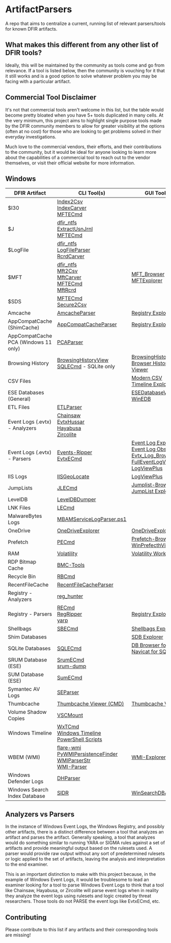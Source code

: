 # ArtifactParsers

A repo that aims to centralize a current, running list of relevant parsers/tools for known DFIR artifacts. 

## What makes this different from any other list of DFIR tools? 

Ideally, this will be maintained by the community as tools come and go from relevance. If a tool is listed below, then the community is vouching for it that it still works and is a good option to solve whatever problem you may be facing with a particular artifact.

## Commercial Tool Disclaimer

It's not that commercial tools aren't welcome in this list, but the table would become pretty bloated when you have 5+ tools duplicated in many cells. At the very minimum, this project aims to highlight single purpose tools made by the DFIR community members to allow for greater visibility at the options (often at no cost) for those who are looking to get problems solved in their everyday investigations.

Much love to the commercial vendors, their efforts, and their contributions to the community, but it would be ideal for anyone looking to learn more about the capabilities of a commercial tool to reach out to the vendor themselves, or visit their official website for more information.

## Windows

| DFIR Artifact                        | CLI Tool(s)                                                                                                                                                                                                                                                           | GUI Tool(s)                                                                                                                                                                                                                                                                                                                                 |
|--------------------------------------|-----------------------------------------------------------------------------------------------------------------------------------------------------------------------------------------------------------------------------------------------------------------------|---------------------------------------------------------------------------------------------------------------------------------------------------------------------------------------------------------------------------------------------------------------------------------------------------------------------------------------------|
| $I30                                 | [Index2Csv](https://github.com/jschicht/Indx2Csv)<br>[IndexCarver](https://github.com/jschicht/IndxCarver)<br>[MFTECmd](https://ericzimmerman.github.io/#!index.md)                                                                                                   |                                                                                                                                                                                                                                                                                                                                             |
| $J                                   | [dfir_ntfs](https://github.com/msuhanov/dfir_ntfs)<br>[ExtractUsnJrnl](https://github.com/jschicht/ExtractUsnJrnl)<br>[MFTECmd](https://ericzimmerman.github.io/#!index.md)                                                                                           |                                                                                                                                                                                                                                                                                                                                             |
| $LogFile                             | [dfir_ntfs](https://github.com/msuhanov/dfir_ntfs)<br>[LogFileParser](https://github.com/jschicht/LogFileParser)<br>[RcrdCarver](https://github.com/jschicht/RcrdCarver)                                                                                              |                                                                                                                                                                                                                                                                                                                                             |
| $MFT                                 | [dfir_ntfs](https://github.com/msuhanov/dfir_ntfs)<br>[Mft2Csv](https://github.com/jschicht/Mft2Csv)<br>[MftCarver](https://github.com/jschicht/MftCarver)<br>[MFTECmd](https://ericzimmerman.github.io/#!index.md)<br>[MftRcrd](https://github.com/jschicht/MftRcrd) | [MFT_Browser](https://github.com/kacos2000/MFT_Browser)<br>[MFTExplorer](https://ericzimmerman.github.io/#!index.md)                                                                                                                                                                                                                        |
| $SDS                                 | [MFTECmd](https://ericzimmerman.github.io/#!index.md)<br>[Secure2Csv](https://github.com/jschicht/Secure2Csv)                                                                                                                                                         |                                                                                                                                                                                                                                                                                                                                             |
| Amcache                              | [AmcacheParser](https://ericzimmerman.github.io/#!index.md)                                                                                                                                                                                                           | [Registry Explorer](https://ericzimmerman.github.io/#!index.md)                                                                                                                                                                                                                                                                             |
| AppCompatCache (ShimCache)           | [AppCompatCacheParser](https://ericzimmerman.github.io/#!index.md)                                                                                                                                                                                                    | [Registry Explorer](https://ericzimmerman.github.io/#!index.md)                                                                                                                                                                                                                                                                             |
| AppCompatCache PCA (Windows 11 only) | [PCAParser](https://github.com/AndrewRathbun/PCAParser)                                                                                                                                                                                                               |                                                                                                                                                                                                                                                                                                                                             |
| Browsing History                     | [BrowsingHistoryView](https://www.nirsoft.net/utils/browsing_history_view.html)<br>[SQLECmd](https://ericzimmerman.github.io/#!index.md) - SQLite only                                                                                                                | [BrowsingHistoryView](https://www.nirsoft.net/utils/browsing_history_view.html)<br>[Browser History Viewer](https://www.foxtonforensics.com/browser-history-viewer/)                                                                                                                                                                                                                                                             |
| CSV Files                            |                                                                                                                                                                                                                                                                       | [Modern CSV](https://www.moderncsv.com/)<br>[Timeline Explorer](https://ericzimmerman.github.io/#!index.md)                                                                                                                                                                                                                                 |
| ESE Databases (General)              |                                                                                                                                                                                                                                                                       | [ESEDatabaseView](https://www.nirsoft.net/utils/ese_database_view.html)<br>[WinEDB](https://github.com/kacos2000/WinEDB)                                                                                                                                                                                                                    |
| ETL Files                            | [ETLParser](https://github.com/forensiclunch/ETLParser)                                                                                                                                                                                                               |                                                                                                                                                                                                                                                                                                                                             |
| Event Logs (.evtx) - Analyzers       | [Chainsaw](https://github.com/WithSecureLabs/chainsaw)<br>[EvtxHussar](https://github.com/yarox24/EvtxHussar)<br>[Hayabusa](https://github.com/Yamato-Security/hayabusa)<br>[Zircolite](https://github.com/wagga40/Zircolite)                                         |                                                                                                                                                                                                                                                                                                                                             |
| Event Logs (.evtx) - Parsers         | [Events-Ripper](https://github.com/keydet89/Events-Ripper)<br>[EvtxECmd](https://ericzimmerman.github.io/#!index.md)                                                                                                                                                  | [Event Log Explorer](https://www.eventlogxp.com/)<br>[Event Log Observer](https://lizard-labs.com/event_log_observer.aspx)<br>[Evtx_Log_Browser](https://github.com/kacos2000/Evtx_Log_Browser)<br>[FullEventLogView](https://www.nirsoft.net/utils/full_event_log_view.html)<br>[LogViewPlus](https://www.logviewplus.com/log-viewer.html) |
| IIS Logs                             | [IISGeoLocate](https://ericzimmerman.github.io/#!index.md)                                                                                                                                                                                                            | [LogViewPlus](https://www.logviewplus.com/log-viewer.html)                                                                                                                                                                                                                                                                                  |
| JumpLists                            | [JLECmd](https://ericzimmerman.github.io/#!index.md)                                                                                                                                                                                                                  | [Jumplist-Browser](https://github.com/kacos2000/Jumplist-Browser)<br>[JumpList Explorer](https://ericzimmerman.github.io/#!index.md)                                                                                                                                                                                                        |
| LevelDB                              | [LevelDBDumper](https://github.com/mdawsonuk/LevelDBDumper)                                                                                                                                                                                                           |                                                                                                                                                                                                                                                                                                                                             |
| LNK Files                            | [LECmd](https://ericzimmerman.github.io/#!index.md)                                                                                                                                                                                                                   |                                                                                                                                                                                                                                                                                                                                             |
| MalwareBytes Logs                    | [MBAMServiceLogParser.ps1](https://github.com/AndrewRathbun/DFIRPowerShellScripts/blob/main/MBAMServiceLogParser.ps1)                                                                                                                                                 |                                                                                                                                                                                                                                                                                                                                             |
| OneDrive                             | [OneDriveExplorer](https://github.com/Beercow/OneDriveExplorer)                                                                                                                                                                                                       | [OneDriveExplorer](https://github.com/Beercow/OneDriveExplorer)                                                                                                                                                                                                                                                                             |
| Prefetch                             | [PECmd](https://ericzimmerman.github.io/#!index.md)                                                                                                                                                                                                                   | [Prefetch-Browser](https://github.com/kacos2000/Prefetch-Browser)<br>[WinPrefecthView](https://www.nirsoft.net/utils/win_prefetch_view.html)                                                                                                                                                                                                                                                                           |
| RAM                                  | [Volatility](https://www.volatilityfoundation.org/releases)                                                                                                                                                                                                           | [Volatility Workbench](https://www.osforensics.com/tools/volatility-workbench.html)                                                                                                                                                                                                                                                                                                                                            |
| RDP Bitmap Cache                     | [BMC-Tools](https://github.com/dingtoffee/bmc-tools)                                                                                                                                                                                                                  |                                                                                                                                                                                                                                                                                                                                             |
| Recycle Bin                          | [RBCmd](https://ericzimmerman.github.io/#!index.md)                                                                                                                                                                                                                   |                                                                                                                                                                                                                                                                                                                                             |
| RecentFileCache                      | [RecentFileCacheParser](https://ericzimmerman.github.io/#!index.md)                                                                                                                                                                                                   |                                                                                                                                                                                                                                                                                                                                             |
| Registry - Analyzers                 | [reg_hunter](https://github.com/theflakes/reg_hunter)                                                                                                                                                                                                                 |                                                                                                                                                                                                                                                                                                                                             |
| Registry - Parsers                   | [RECmd](https://ericzimmerman.github.io/#!index.md)<br>[RegRipper](https://github.com/keydet89/RegRipper3.0)<br>[yarp](https://github.com/msuhanov/yarp)                                                                                                              | [Registry Explorer](https://ericzimmerman.github.io/#!index.md)                                                                                                                                                                                                                                                                             |
| Shellbags                            | [SBECmd](https://ericzimmerman.github.io/#!index.md)                                                                                                                                                                                                                  | [Shellbags Explorer](https://ericzimmerman.github.io/#!index.md)                                                                                                                                                                                                                                                                                                                                            |
| Shim Databases                       |                                                                                                                                                                                                                                                                       | [SDB Explorer](https://ericzimmerman.github.io/#!index.md)                                                                                                                                                                                                                                                                                  |
| SQLite Databases                     | [SQLECmd](https://ericzimmerman.github.io/#!index.md)                                                                                                                                                                                                                 | [DB Browser for SQLite](https://sqlitebrowser.org/)<br>[Navicat for SQLite](https://navicat.com/en/products/navicat-for-sqlite)                                                                                                                                                                                                             |
| SRUM Database (ESE)                  | [SrumECmd](https://ericzimmerman.github.io/#!index.md)<br>[srum-dump](https://github.com/MarkBaggett/srum-dump)                                                                                                                                                       |                                                                                                                                                                                                                                                                                                                                             |
| SUM Database (ESE)                   | [SumECmd](https://ericzimmerman.github.io/#!index.md)                                                                                                                                                                                                                 |                                                                                                                                                                                                                                                                                                                                             |
| Symantec AV Logs                     | [SEParser](https://github.com/Beercow/SEPparser)                                                                                                                                                                                                                      |                                                                                                                                                                                                                                                                                                                                             |
| Thumbcache                           | [Thumbcache Viewer (CMD)](https://github.com/thumbcacheviewer/thumbcacheviewer/releases/tag/v1.0.2.0)                                                                                                                                                                                                                                                                      | [Thumbcache Viewer](https://github.com/thumbcacheviewer/thumbcacheviewer)                                                                                                                                                                                                                                                                   |
| Volume Shadow Copies                 | [VSCMount](https://ericzimmerman.github.io/#!index.md)                                                                                                                                                                                                                |                                                                                                                                                                                                                                                                                                                                             |
| Windows Timeline                     | [WxTCmd](https://ericzimmerman.github.io/#!index.md)<br>[Windows Timeline PowerShell Scripts](https://github.com/kacos2000/WindowsTimeline)                                                                                                                           |                                                                                                                                                                                                                                                                                                                                             |
| WBEM (WMI)                           | [flare-wmi](https://github.com/mandiant/flare-wmi)<br>[PyWMIPersistenceFinder](https://github.com/davidpany/WMI_Forensics)<br>[WMIParserStr](https://github.com/AndrewRathbun/WMIParserStr)<br>[WMI-Parser](https://github.com/AndrewRathbun/WMI-Parser)              | [WMI-Explorer](https://github.com/AndrewRathbun/WMI-Explorer)                                                                                                                                                                                                                                                                               |
| Windows Defender Logs                | [DHParser](https://github.com/jklepsercyber/defender-detectionhistory-parser)                                                                                                                                                                                         |                                                                                                                                                                                                                                                                                                                                             |
| Windows Search Index Database        | [SIDR](https://github.com/strozfriedberg/sidr)                                                                                                                                                                                                                        | [WinSearchDBAnalyzer](https://github.com/AndrewRathbun/WinSearchDBAnalyzer)                                                                                                                                                                                                                                                                 |

## Analyzers vs Parsers

In the instance of Windows Event Logs, the Windows Registry, and possibly other artifacts, there is a distinct difference between a tool that analyzes an artifact and parses the artifact. Generally speaking, a tool that analyzes would do something similar to running YARA or SIGMA rules against a set of artifacts and provide meaningful output based on the rulesets used. A parser would provide raw output without any sort of predetermined rulesets or logic applied to the set of artifacts, leaving the analysis and interpretation to the end examiner. 

This is an important distinction to make with this project because, in the example of Windows Event Logs, it would be troublesome to lead an examiner looking for a tool to parse Windows Event Logs to think that a tool like Chainsaw, Hayabusa, or Zircolite will parse event logs when in reality they analyze the event logs using rulesets and logic created by threat researchers. Those tools do not PARSE the event logs like EvtxECmd, etc. 

## Contributing

Please contribute to this list if any artifacts and their corresponding tools are missing!
